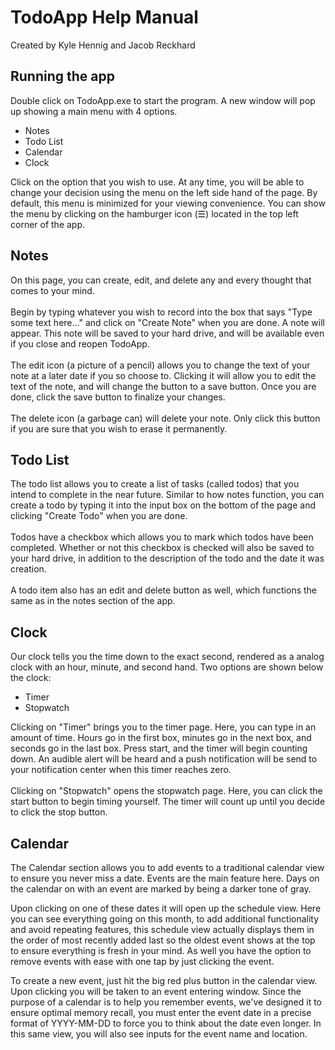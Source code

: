 # TodoApp Help Manual
Created by Kyle Hennig and Jacob Reckhard

## Running the app
Double click on TodoApp.exe to start the program. A new window will pop up showing a main menu with 4 options.
- Notes
- Todo List
- Calendar
- Clock

Click on the option that you wish to use. At any time, you will be able to change your decision using the menu on the left side hand of the page. By default, this menu is minimized for your viewing convenience. You can show the menu by clicking on the hamburger icon (&#9776;) located in the top left corner of the app.

## Notes
On this page, you can create, edit, and delete any and every thought that comes to your mind.
<br>
<br>
Begin by typing whatever you wish to record into the box that says "Type some text here..." and click on "Create Note" when you are done. A note will appear. This note will be saved to your hard drive, and will be available even if you close and reopen TodoApp.
<br>
<br>
The edit icon (a picture of a pencil) allows you to change the text of your note at a later date if you so choose to. Clicking it will allow you to edit the text of the note, and will change the button to a save button. Once you are done, click the save button to finalize your changes.
<br>
<br>
The delete icon (a garbage can) will delete your note. Only click this button if you are sure that you wish to erase it permanently.

## Todo List
The todo list allows you to create a list of tasks (called todos) that you intend to complete in the near future. Similar to how notes function, you can create a todo by typing it into the input box on the bottom of the page and clicking "Create Todo" when you are done.
<br>
<br>
Todos have a checkbox which allows you to mark which todos have been completed. Whether or not this checkbox is checked will also be saved to your hard drive, in addition to the description of the todo and the date it was creation.
<br>
<br>
A todo item also has an edit and delete button as well, which functions the same as in the notes section of the app.

## Clock
Our clock tells you the time down to the exact second, rendered as a analog clock with an hour, minute, and second hand. Two options are shown below the clock:
- Timer
- Stopwatch

Clicking on "Timer" brings you to the timer page. Here, you can type in an amount of time. Hours go in the first box, minutes go in the next box, and seconds go in the last box. Press start, and the timer will begin counting down. An audible alert will be heard and a push notification will be send to your notification center when this timer reaches zero.
<br>
<br>
Clicking on "Stopwatch" opens the stopwatch page. Here, you can click the start button to begin timing yourself. The timer will count up until you decide to click the stop button.

## Calendar
The Calendar section allows you to add events to a traditional calendar view to ensure you never miss a date. Events are the main feature here. Days on the calendar on with an event are marked by being a darker tone of gray.

Upon clicking on one of these dates it will open up the schedule view. Here you can see everything going on this month, to add additional functionality and avoid repeating features, this schedule view actually displays them in the order of most recently added last so the oldest event shows at the top to ensure everything is fresh in your mind. As well you have the option to remove events with ease with one tap by just clicking the event.

To create a new event, just hit the big red plus button in the calendar view. Upon clicking you will be taken to an event entering window. Since the purpose of a calendar is to help you remember events, we've designed it to ensure optimal memory recall, you must enter the event date in a precise format of YYYY-MM-DD to force you to think about the date even longer. In this same view, you will also see inputs for the event name and location.
